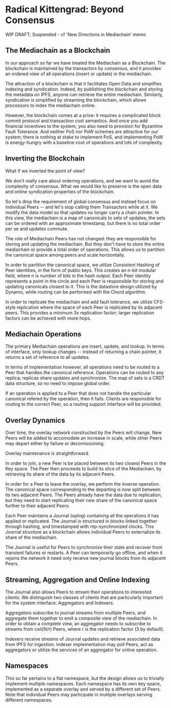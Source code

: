 # Radical Kittengrad: Beyond Consensus

WIP DRAFT; Suspended - cf 'New Directions in Mediachain' memo

## The Mediachain as a Blockchain

In our approach so far we have treated the Mediachain as a Blockchain.
The blockchain is maintained by the transactors by consensus, and it
provides an ordered view of all operations (insert or update) in the
mediachain.

The attraction of a blockchain is that it facilitates Open Data and
simplifies indexing and syndication. Indeed, by publishing the
blockchain and storing the metadata on IPFS, anyone can retrieve the
entire mediachain. Similarly, syndication is simplified by streaming
the blockchain, which allows processors to index the mediachain
online.

However, the blockchain comes at a price: it requires a complicated
block commit protocol and transaction cost semantics. And once you add
financial incentives to the system, you also need to provision for
Byzantine Fault Tolerance. And neither PoS nor PoW schemes are
attractive for our system; there is nothing at stake to implement PoS,
and implementing PoW is energy-hungry with a baseline cost of
operations and lots of complexity.

## Inverting the Blockchain

What if we inverted the point of view?

We don't really care about ordering operations, and we want to avoid
the complexity of consensus. What we would like to preserve is the
open data and online syndication properties of the blockchain.

So let's drop the requirement of global consensus and instead focus on
individual Peers -- and let's stop calling them Transactors while at
it.  We modify the data model so that updates no longer carry a chain
pointer.  In this view, the mediachain is a map of canonicals to sets
of updates; the sets can be ordered with an approximate timestamp, but
there is no total order per se and updates commute.

The role of Mediachain Peers has not changed: they are responsible for
storing and updating the mediachain. But they don't have to store the
entire mediachain or provide a total order of operations. This allows
us to partition the canonical space among peers and scale
horizontally.

In order to partition the canonical space, we utilize Consistent
Hashing of Peer identities, in the form of public keys. This creates
an n-bit modular field, where n is number of bits in the hash output.
Each Peer identity represents a point in the circle and each Peer is
responsible for storing and updating canonicals closest to it.  This
is the datastore design utilized by Dynamo, while routing can be
performed with the Chord algorithm.

In order to replicate the mediachain and add fault tolerance, we
utilize CFS-style replication where the space of each Peer is
replicated by its adjacent peers. This provides a minimum 3x
replication factor; larger replication factors can be achieved with
more hops.

## Mediachain Operations

The primary Mediachain operations are insert, update, and lookup.
In terms of interface, only lookup changes -- instead of returning a
chain pointer, it returns a set of reference to all updates.

In terms of implementation however, all operations need to be routed
to a Peer that handles the canonical reference. Operations can be
routed to any replica; replicas share updates and synchronize. The map
of sets is a CRDT data structure, so no need to impose global order.

If an operation is applied to a Peer that does not handle the
particular canonical refered by the operation, then it fails.
Clients are responsible for routing to the correct Peer, so a
routing support interface will be provided. 

## Overlay Dynamics

Over time, the overlay network constructed by the Peers will
change. New Peers will be added to accomodate an increase in scale,
while other Peers may depart either by failure or decomissioning.

Overlay maintenance is straightforward.

In order to join, a new Peer is be placed between its two closest
Peers in the Key space. The Peer then proceeds to build its slice of
the Mediachain, by retrieving its share of the data by its adjacent
Peers.

In order for a Peer to leave the overlay, we perform the inverse
operation.  The canonical space corresponding to the departing is now
split between its two adjacent Peers. The Peers already have the data
due to replication, but they need to start replicating their new share
of the canonical space further to their adjacent Peers.

Each Peer maintains a Journal (oplog) containing all the operations it
has applied or replicated. The Journal is structured in blocks linked
together through hashing, and timestamped with ntp-synchronized
clocks. This Journal structure as a blockchain allows individual Peers
to externalize its share of the mediachain.

The Journal is useful for Peers to synchronize their state and recover
from transient failures or restarts. A Peer can temporarily go
offline, and when it rejoins the network it need only receive new
journal blocks from its adjacent Peers.

## Streaming, Aggregation and Online Indexing

The Journal also allows Peers to stream their operations to interested
clients.  We distinguish two classes of clients that are particularly
important for the system interface: Aggregators and Indexers.

Aggregators subscribe to journal streams from multiple Peers, and
aggregate them together to emit a composite view of the mediachain. In
order to obtain a complete view, an aggregator needs to subscribe to
streams from ceil(N/r) Peers, where r is the replication factor (3 by
default).

Indexers receive streams of Journal updates and retrieve associated
data from IPFS for ingestion. Indexer implementation may poll Peers,
act as aggregators or utilize the services of an aggregator for online
operation.

## Namespaces

This so far pertains to a flat namespace, but the design allows us to
trivially implement multiple namespaces. Each namespace has its own
key space, implemented as a separate overlay and served by a different
set of Peers. Note that individual Peers may participate in multiple
overlays serving different namespaces.
